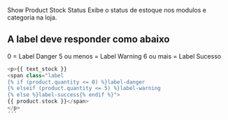 Show Product Stock Status
 Exibe o status de estoque nos modulos e categoria na loja.
 ## A label deve responder como abaixo
 0 = Label Danger
 5 ou menos = Label Warning
 6 ou mais = Label Sucesso
 
```php
<p>{{ text_stock }} 
<span class="label 
{% if (product.quantity <= 0) %}label-danger
{% elseif (product.quantity <= 5) %}label-warning
{% else %}label-success{% endif %}">
{{ product.stock }}</span>
</p>
´´´
